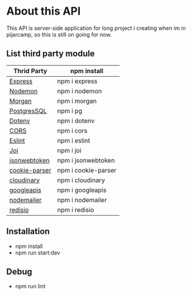 # About this API

This API is server-side application for long project i creating when im in pijarcamp, so this is still on going for now.

## List third party module

| Thrid Party     | npm install         |
| --------------- | ------------------- |
| [Express]       | npm i express       |
| [Nodemon]       | npm i nodemon       |
| [Morgan]        | npm i morgan        |
| [PostgresSQL]   | npm i pg            |
| [Dotenv]        | npm i dotenv        |
| [CORS]          | npm i cors          |
| [Eslint]        | npm i eslint        |
| [Joi]           | npm i joi           |
| [jsonwebtoken]  | npm i jsonwebtoken  |
| [cookie-parser] | npm i cookie-parser |
| [cloudinary]    | npm i cloudinary    |
| [googleapis]    | npm i googleapis    |
| [nodemailer]    | npm i nodemailer    |
| [redisio]       | npm i redisio       |

[express]: http://expressjs.com
[nodemon]: https://www.npmjs.com/package/nodemon
[morgan]: https://www.npmjs.com/package/morgan
[postgressql]: https://node-postgres.com
[dotenv]: https://www.npmjs.com/package/dotenv
[cors]: https://www.npmjs.com/package/cos
[eslint]: https://eslint.org/
[joi]: https://www.npmjs.com/package/joi
[jsonwebtoken]: https://www.npmjs.com/package/jsonwebtoken
[cookie-parser]: https://www.npmjs.com/package/cookie-parser
[cloudinary]: https://www.npmjs.com/package/cookie-parser
[googleapis]: https://www.npmjs.com/package/cookie-parser
[nodemailer]: https://www.npmjs.com/package/cookie-parser
[redisio]: https://www.npmjs.com/package/cookie-parser

## Installation

- npm install
- npm run start:dev

## Debug

- npm run lint
